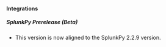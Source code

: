 
#### Integrations
##### SplunkPy Prerelease (Beta)
- This version is now aligned to the SplunkPy 2.2.9 version.  